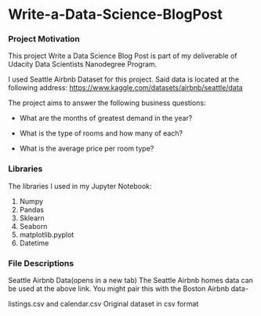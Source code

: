 # Write-a-Data-Science-BlogPost
### Project Motivation
This project Write a Data Science Blog Post is part of my deliverable of Udacity Data Scientists Nanodegree Program.

I used Seattle Airbnb Dataset for this project. Said data is located at the following address: https://www.kaggle.com/datasets/airbnb/seattle/data

The project aims to answer the following business questions:
 - What are the months of greatest demand in the year?

- What is the type of rooms and how many of each?

- What is the average price per room type?

### Libraries
The libraries I used in my Jupyter Notebook:
1. Numpy
2. Pandas
3. Sklearn
4. Seaborn
5. matplotlib.pyplot
6. Datetime

### File Descriptions

Seattle Airbnb Data(opens in a new tab)
The Seattle Airbnb homes data can be used at the above link. You might pair this with the Boston Airbnb data-

listings.csv and calendar.csv
Original dataset in csv format

